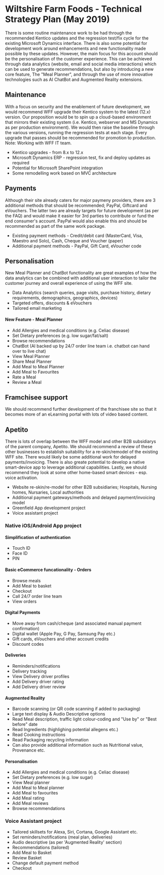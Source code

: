 # Wiltshire Farm Foods - Technical Strategy Plan (May 2019)

There is some routine maintenance work to be had through the recommended Kentico updates and the regression test/fix cycle for the existing Microsoft Dynamics interface.  There is also some potential for development work around enhancements and new functionality made possible by these updates.  However, the main focus for this account should be the personalisation of the customer experience. This can be achieved through data analytics (website, email and social media interactions) which can be used to generate recommendations, but also by introducing a new core feature, The "Meal Planner", and through the use of more innovative technologies such as AI ChatBot and Augmented Reality extensions.

## Maintenance

With a focus on security and the enablement of future development, we would recommend WFF upgrade their Kentico system to the latest (12.x) version.  Our proposition would be to spin up a cloud-based environment that mirrors their existing system (i.e. Kentico, webserver and MS Dynamics as per production environment).
We would then raise the baseline through the various versions, running the regression tests at each stage.
Every upgrade that passes should be recommended for promotion to production.  Note: Working with WFF IT team.

* Kentico upgrades - from 8.x to 12.x
* Microsoft Dynamics ERP - regression test, fix and deploy updates as required
* Potential for Microsoft SharePoint integration
* Some remodelling work based on MVC architecture
  
## Payments

Although their site already caters for major paymeny providers, there are 3 additional methods that should be recommended; PayPal, Giftcard and eVouchers.  The latter two are already targets for future development (as per the FAQ) and would make it easier for 3rd parties to contribute or fund the end consumer's account.
PayPal would also enable this and should be recommended as part of the same work package.

* Existing payment methods - Credit/debit card (MasterCard, Visa, Maestro and Solo), Cash, Cheque and Voucher (paper)
* Additional payment methods - PayPal, Gift Card, eVoucher code

## Personalisation

New Meal Planner and ChatBot functionality are great examples of how the data analytics can be combined with additional user interaction to tailor the customer journey and overall experience of using the WFF site.

* Data Analytics (search queries, page visits, purchase history, dietary requirements, demographics, geographics, devices)
* Targeted offers, discounts & eVouchers
* Tailored email marketing

#### New Feature - Meal Planner

* Add Allergies and medical conditions (e.g. Celiac disease)
* Set Dietary preferences (e.g. low sugar/fat/salt)
* Browse recommendations
* ChatBot (AI backed up by 24/7 order line team i.e. chatbot can hand over to live chat)
* View Meal Planner
* Share Meal Planner
* Add Meal to Meal Planner
* Add Meal to Favourites
* Rate a Meal
* Review a Meal
  
## Framchisee support

We should recommend further development of the franchisee site so that it becomes more of an eLearning portal with lots of video based content.

## Apetito

There is lots of overlap between the WFF model and other B2B subsidiarys of the parent company, Apetito.
We should recommend a review of these other businesses to establish suitability for a re-skin/remodel of the existing WFF site.  There would likely be some additional work for delayed payments/invoicing.
There is also greate potential to develop a native smart-device app to leverage additional capabilities.
Lastly, we should recommend they look at some other home-based smart devices - esp. voice activation.

* Website re-skin/re-model for other B2B subsidiaries; Hospitals, Nursing homes, Nursaries, Local authorities
* Additional payment gateways/methods and delayed payment/invoicing model
* Greenfield App development project
* Voice assistant project

### Native iOS/Android App project

#### Simplification of authentication

* Touch ID
* Face ID
* PIN
  
#### Basic eCommerce funcationality - Orders

* Browse meals
* Add Meal to basket
* Checkout
* Call 24/7 order line team
* View orders
  
#### Digital Payments

* Move away from cash/cheque (and associated manual payment confirmation)
* Digital wallet (Apple Pay, G Pay, Samsung Pay etc.)
* Gift cards, eVouchers and other account credits
* Discount codes

#### Deliveries

* Reminders/notifications
* Delivery tracking
* View Delivery driver profiles
* Add Delivery driver rating
* Add Delivery driver review

#### Augmented Reality

* Barcode scanning (or QR code scanning if added to packaging)
* Large text display & Audio Descriptive options
* Read Meal description, traffic light colour-coding and "Use by" or "Best before" date
* Read Ingredients (highlighing potential allegens etc.)
* Read Cooking instructions
* Read Packaging recycling information
* Can also provide additional information such as Nutritional value, Provenance etc.

#### Personalisation

* Add Allergies and medical conditions (e.g. Celiac disease)
* Set Dietary preferences (e.g. low sugar)
* View Meal planner
* Add Meal to Meal planner
* Add Meal to favourites
* Add Meal rating
* Add Meal reviews
* Browse recommendations

### Voice Assistant project

* Tailored skillsets for Alexa, Siri, Cortana, Google Assistant etc.
* Set reminders/notifications (meal plan, deliveries)
* Audio descriptive (as per 'Augmented Reality' section)
* Recommendations (tailored)
* Add Meal to Basket
* Review Basket
* Change default payment method
* Checkout